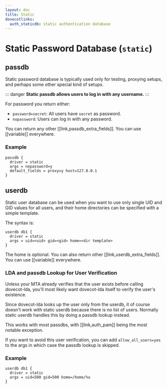 ```yaml
---
layout: doc
title: Static
dovecotlinks:
  auth_staticdb: static authentication database
---
```


# Static Password Database (`static`)

## passdb

Static password database is typically used only for testing, proxying setups,
and perhaps some other special kind of setups.

::: danger
**Static passdb allows users to log in with any username.**
:::

For password you return either:

* `password=secret`: All users have `secret` as password.
* `nopassword`: Users can log in with any password.

You can return any other [[link,passdb_extra_fields]]. You can use
[[variable]] everywhere.

### Example

```[dovecot.conf]
passdb {
  driver = static
  args = nopassword=y
  default_fields = proxy=y host=127.0.0.1
}
```

## userdb

Static user database can be used when you want to use only single UID and
GID values for all users, and their home directories can be specified with
a simple template.

The syntax is:

```[dovecot.conf]
userdb db1 {
  driver = static
  args = uid=<uid> gid=<gid> home=<dir template>
}
```

The home is optional. You can also return other [[link,userdb_extra_fields]].
You can use [[variable]] everywhere.

### LDA and passdb Lookup for User Verification

Unless your MTA already verifies that the user exists before calling
dovecot-lda, you'll most likely want dovecot-lda itself to verify the
user's existence.

Since dovecot-lda looks up the user only from the userdb, it of course
doesn't work with static userdb because there is no list of users.
Normally static userdb handles this by doing a passdb lookup instead.

This works with most passdbs, with [[link,auth_pam]] being the most notable
exception.

If you want to avoid this user verification, you can add
`allow_all_users=yes` to the args in which case the passdb lookup is skipped.

### Example

```[dovecot.conf]
userdb db1 {
  driver = static
  args = uid=500 gid=500 home=/home/%u
}
```
